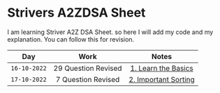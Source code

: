 # Strivers A2ZDSA Sheet
I am learning Striver A2Z DSA Sheet. so here I will add my code and my explanation. You can follow this for revision. 

|Day|Work|Notes|
|:--------:|:--------:|:--------:|
|```16-10-2022```| 29 Question Revised | [1. Learn the Basics](https://drive.google.com/file/d/1Q_zlvPT_NG4jEcA0cdk5_kqqJFNifX7Q/view?usp=sharing) |
|```17-10-2022```| 7 Question Revised | [2. Important Sorting]() |
